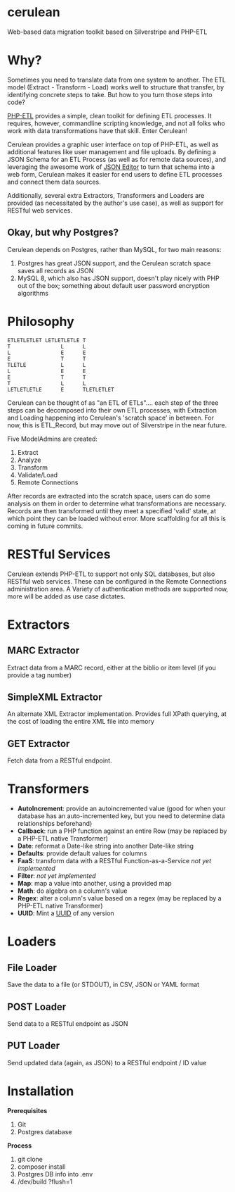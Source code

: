 # cerulean
Web-based data migration toolkit based on Silverstripe and PHP-ETL

# Why? #
Sometimes you need to translate data from one system to another.  The ETL model (Extract - Transform - Load) works well to structure that transfer, by identifying concrete steps to take.  But how to you turn those steps into code?

[PHP-ETL](https://github.com/leomarquine/php-etl) provides a simple, clean toolkit for defining ETL processes.  It requires, however, commandline scripting knowledge, and not all folks who work with data transformations have that skill.  Enter Cerulean!

Cerulean provides a graphic user interface on top of PHP-ETL, as well as additional features like user management and file uploads.  By defining a JSON Schema for an ETL Process (as well as for remote data sources), and leveraging the awesome work of [JSON Editor](https://github.com/json-editor/json-editor) to turn that schema into a web form, Cerulean makes it easier for end users to define ETL processes and connect them data sources.

Additionally, several extra Extractors, Transformers and Loaders are provided (as necessitated by the author's use case), as well as support for RESTful web services.

## Okay, but why Postgres?

Cerulean depends on Postgres, rather than MySQL, for two main reasons:

1. Postgres has great JSON support, and the Cerulean scratch space saves all records as JSON
2. MySQL 8, which also has JSON support, doesn't play nicely with PHP out of the box; something about default user password encryption algorithms

# Philosophy #
```
ETLETLETLET LETLETLETLE T
T                L      L
L                E      E
E                T      T
TLETLE           L      L
L                E      E
E                T      T
T                L      L
LETLETLETLE      E      TLETLETLET
```
Cerulean can be thought of as "an ETL of ETLs".... each step of the three steps can be decomposed into their own ETL processes, with Extraction and Loading happening into Cerulean's 'scratch space' in between.  For now, this is ETL_Record, but may move out of Silverstripe in the near future.

Five ModelAdmins are created:
1. Extract
2. Analyze
3. Transform
4. Validate/Load
5. Remote Connections

After records are extracted into the scratch space, users can do some analysis on them in order to determine what transformations are necessary.  Records are then transformed until they meet a specified 'valid' state, at which point they can be loaded without error.  More scaffolding for all this is coming in future commits.

# RESTful Services #
Cerulean extends PHP-ETL to support not only SQL databases, but also RESTful web services.  These can be configured in the Remote Connections administration area. A Variety of authentication methods are supported now, more will be added as use case dictates.

# Extractors #

## MARC Extractor ##
Extract data from a MARC record, either at the biblio or item level (if you provide a tag number)

## SimpleXML Extractor ##
An alternate XML Extractor implementation.  Provides full XPath querying, at the cost of loading the entire XML file into memory

## GET Extractor ##
Fetch data from a RESTful endpoint.

# Transformers #
- **AutoIncrement**: provide an autoincremented value (good for when your database has an auto-incremented key, but you need to determine data relationships beforehand)
- **Callback**: run a PHP function against an entire Row (may be replaced by a PHP-ETL native Transformer)
- **Date**: reformat a Date-like string into another Date-like string
- **Defaults**: provide default values for columns
- **FaaS**: transform data with a RESTful Function-as-a-Service *not yet implemented*
- **Filter**:  *not yet implemented*
- **Map**: map a value into another, using a provided map
- **Math**: do algebra on a column's value
- **Regex**: alter a column's value based on a regex (may be replaced by a PHP-ETL native Transformer)
- **UUID**: Mint a [UUID](https://en.wikipedia.org/wiki/Universally_unique_identifier) of any version

# Loaders #

## File Loader ##
Save the data to a file (or STDOUT), in CSV, JSON or YAML format

## POST Loader ##
Send data to a RESTful endpoint as JSON

## PUT Loader ##
Send updated data (again, as JSON) to a RESTful endpoint / ID value

# Installation

**Prerequisites**
1. Git
2. Postgres database

**Process**
1. git clone
2. composer install
3. Postgres DB info into .env
4. /dev/build ?flush=1
